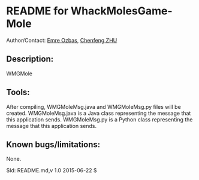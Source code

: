 # README for WhackMolesGame-Mole
Author/Contact: [Emre Ozbas](), [Chenfeng ZHU](zhuchenf@gmail.com)

## Description:

WMGMole

## Tools:

After compiling, WMGMoleMsg.java and WMGMoleMsg.py files will be created. WMGMoleMsg.java is a Java class representing the message that
this application sends. WMGMoleMsg.py is a Python class representing the message that this application sends.

## Known bugs/limitations:

None.


$Id: README.md,v 1.0 2015-06-22 $
